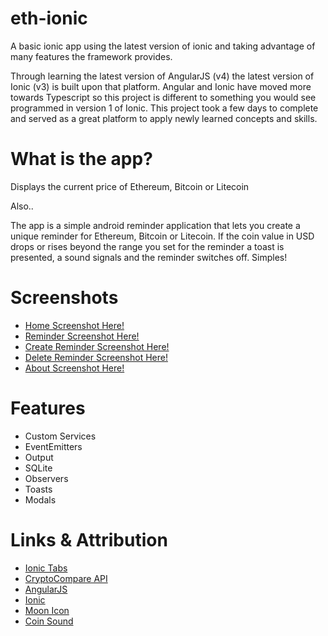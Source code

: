 # eth-ionic
A basic ionic app using the latest version of ionic and taking advantage of many features the framework provides.

Through learning the latest version of AngularJS (v4) the latest version of Ionic (v3) is built upon that platform. Angular and Ionic have moved more towards Typescript so this project is different to something you would see programmed in version 1 of Ionic. This project took a few days to complete and served as a great platform to apply newly learned concepts and skills.

# What is the app?

Displays the current price of Ethereum, Bitcoin or Litecoin 

Also..

The app is a simple android reminder application that lets you create a unique reminder for Ethereum, Bitcoin or Litecoin. If the coin value in USD drops or rises beyond the range you set for the reminder a toast is presented, a sound signals and the reminder switches off.
Simples!

# Screenshots

* [Home Screenshot Here!](https://flic.kr/p/UKhrQM)
* [Reminder Screenshot Here!](https://flic.kr/p/UKhrRP)
* [Create Reminder Screenshot Here!](https://flic.kr/p/UFBwxQ)
* [Delete Reminder Screenshot Here!](https://flic.kr/p/UuYVFU)
* [About Screenshot Here!](https://flic.kr/p/Uab9qN)

# Features

* Custom Services
* EventEmitters
* Output
* SQLite
* Observers
* Toasts
* Modals

# Links & Attribution

* [Ionic Tabs](https://github.com/driftyco/ionic-starter-tabs)
* [CryptoCompare API](https://www.cryptocompare.com/api/#-api-data-histoday-)
* [AngularJS](https://angularjs.org/)
* [Ionic](https://ionicframework.com/)
* [Moon Icon](http://www.flaticon.com/free-icon/moon_124556#term=moon&page=1&position=15)
* [Coin Sound](http://www.orangefreesounds.com/mario-coin-sound/)
